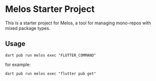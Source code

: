 # Melos Starter Project

This is a starter project for Melos, a tool for managing mono-repos with mixed package types.

## Usage

`dart pub run melos exec "FLUTTER_COMMAND"`

for example:

`dart pub run melos exec "flutter pub get"`
